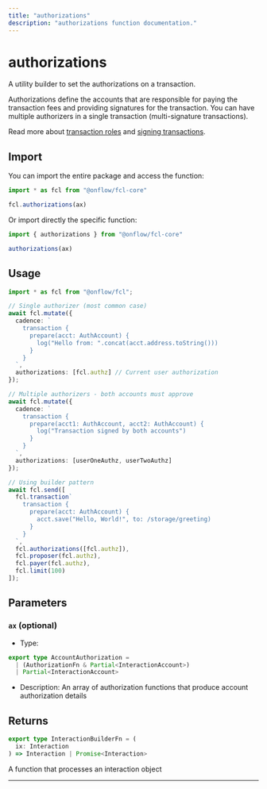 ```yaml
---
title: "authorizations"
description: "authorizations function documentation."
---
```


<!-- THIS DOCUMENT IS AUTO-GENERATED FROM [onflow/fcl-core/../sdk/src/build/build-authorizations.ts](https://github.com/onflow/fcl-js/tree/master/packages/fcl-core/../sdk/src/build/build-authorizations.ts). DO NOT EDIT MANUALLY -->

# authorizations

A utility builder to set the authorizations on a transaction.

Authorizations define the accounts that are responsible for paying the transaction fees and providing signatures for the transaction.
You can have multiple authorizers in a single transaction (multi-signature transactions).

Read more about [transaction roles](https://docs.onflow.org/concepts/transaction-signing/) and [signing transactions](https://docs.onflow.org/concepts/accounts-and-keys/).

## Import

You can import the entire package and access the function:

```typescript
import * as fcl from "@onflow/fcl-core"

fcl.authorizations(ax)
```

Or import directly the specific function:

```typescript
import { authorizations } from "@onflow/fcl-core"

authorizations(ax)
```

## Usage

```typescript
import * as fcl from "@onflow/fcl";

// Single authorizer (most common case)
await fcl.mutate({
  cadence: `
    transaction {
      prepare(acct: AuthAccount) {
        log("Hello from: ".concat(acct.address.toString()))
      }
    }
  `,
  authorizations: [fcl.authz] // Current user authorization
});

// Multiple authorizers - both accounts must approve
await fcl.mutate({
  cadence: `
    transaction {
      prepare(acct1: AuthAccount, acct2: AuthAccount) {
        log("Transaction signed by both accounts")
      }
    }
  `,
  authorizations: [userOneAuthz, userTwoAuthz]
});

// Using builder pattern
await fcl.send([
  fcl.transaction`
    transaction {
      prepare(acct: AuthAccount) {
        acct.save("Hello, World!", to: /storage/greeting)
      }
    }
  `,
  fcl.authorizations([fcl.authz]),
  fcl.proposer(fcl.authz),
  fcl.payer(fcl.authz),
  fcl.limit(100)
]);
```

## Parameters

### `ax` (optional)


- Type: 
```typescript
export type AccountAuthorization =
  | (AuthorizationFn & Partial<InteractionAccount>)
  | Partial<InteractionAccount>
```
- Description: An array of authorization functions that produce account authorization details


## Returns

```typescript
export type InteractionBuilderFn = (
  ix: Interaction
) => Interaction | Promise<Interaction>
```


A function that processes an interaction object

---